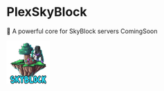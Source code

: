 # PlexSkyBlock
🦅 A powerful core for SkyBlock servers 
 ComingSoon
 
 <img src="https://github.com/PlexOfDevs/PlexSkyBlock/blob/master/icon.png" width="100" height="100" align="left"></img>
